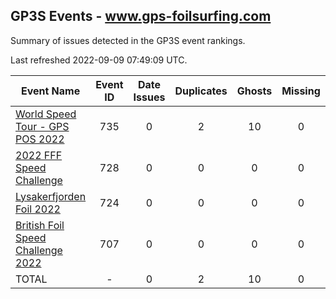 ## GP3S Events - www.gps-foilsurfing.com

Summary of issues detected in the GP3S event rankings.

Last refreshed 2022-09-09 07:49:09 UTC.

| Event Name | Event ID | Date Issues | Duplicates | Ghosts | Missing | Incorrect | Actions |
| ---------- | :------: | :---------: | :--------: | :----: | :-----: | :-------: | :-----: |
| [World Speed Tour - GPS POS 2022](735.md) | 735 | 0 | 2 | 10 | 0 | 0 | 1 |
| [2022 FFF Speed Challenge](728.md) | 728 | 0 | 0 | 0 | 0 | 0 | 0 |
| [Lysakerfjorden Foil 2022](724.md) | 724 | 0 | 0 | 0 | 0 | 0 | 0 |
| [British Foil Speed Challenge 2022](707.md) | 707 | 0 | 0 | 0 | 0 | 2 | 1 |
| TOTAL | - | 0 | 2 | 10 | 0 | 2 | 2 |
